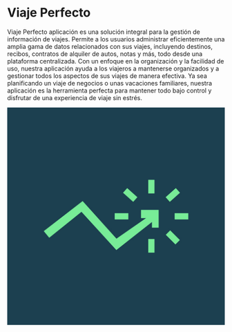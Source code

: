 # Viaje Perfecto

Viaje Perfecto aplicación es una solución integral para la gestión de información de viajes. Permite a los usuarios administrar eficientemente una amplia gama de datos relacionados con sus viajes, incluyendo destinos, recibos, contratos de alquiler de autos, notas y más, todo desde una plataforma centralizada. Con un enfoque en la organización y la facilidad de uso, nuestra aplicación ayuda a los viajeros a mantenerse organizados y a gestionar todos los aspectos de sus viajes de manera efectiva. Ya sea planificando un viaje de negocios o unas vacaciones familiares, nuestra aplicación es la herramienta perfecta para mantener todo bajo control y disfrutar de una experiencia de viaje sin estrés.

![logo de Viaje Perfecto](https://github.com/laautarolopez/viaje-perfecto/blob/main/logo.jpeg) 
